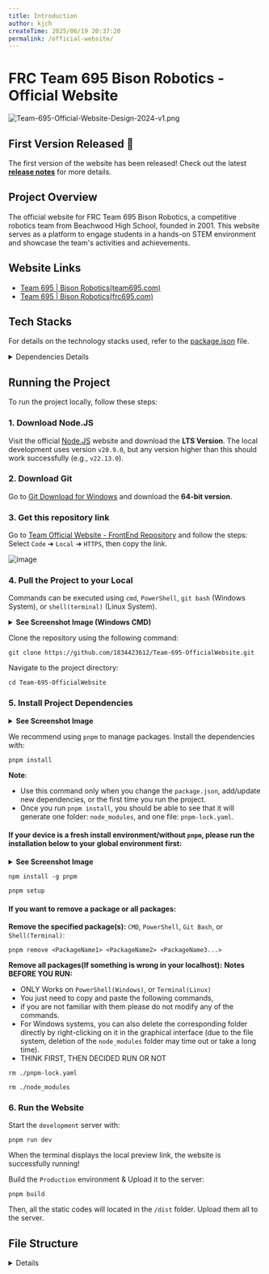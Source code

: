 ```yaml
---
title: Introduction
author: kjch
createTime: 2025/06/19 20:37:20
permalink: /official-website/
---
```


# FRC Team 695 Bison Robotics - Official Website
![Team-695-Official-Website-Design-2024-v1.png](https://github.com/user-attachments/assets/c69422fd-eafc-44bc-b02f-a619dbf27a04)

## First Version Released 🎉
The first version of the website has been released! Check out the latest **[release notes](https://github.com/1834423612/Team-695-OfficialWebsite/releases/latest)** for more details.

## Project Overview
The official website for FRC Team 695 Bison Robotics, a competitive robotics team from Beachwood High School, founded in 2001. This website serves as a platform to engage students in a hands-on STEM environment and showcase the team's activities and achievements.

## Website Links
- [Team 695 | Bison Robotics(team695.com)](https://www.team695.com/)
- [Team 695 | Bison Robotics(frc695.com)](https://www.frc695.com/)

## Tech Stacks
For details on the technology stacks used, refer to the [package.json](https://github.com/1834423612/Team-695-OfficialWebsite/blob/master/package.json) file.

<details>
<summary>Dependencies Details</summary>

Some dependencies are listed here for reference.
</details>

## Running the Project
To run the project locally, follow these steps:

### 1. Download Node.JS
Visit the official [Node.JS](https://nodejs.org/en) website and download the **LTS Version**. The local development uses version `v20.9.0`, but any version higher than this should work successfully (e.g., `v22.13.0`).

### 2. Download Git
Go to [Git Download for Windows](https://git-scm.com/download/win) and download the **64-bit version**.

### 3. Get this repository link
Go to [Team Official Website - FrontEnd Repository](https://github.com/1834423612/Team-695-OfficialWebsite) and follow the steps:  
Select `Code` &#10132; `Local` &#10132; `HTTPS`, then copy the link.

![image](https://github.com/user-attachments/assets/198174e8-2966-4ee9-ad0b-ad97e03f7bd3)

### 4. Pull the Project to your Local
Commands can be executed using `cmd`, `PowerShell`, `git bash` (Windows System), or `shell(terminal)` (Linux System).

<details>
  <summary><b>See Screenshot Image (Windows CMD)</b></summary>

  ----  
  ![image](https://github.com/user-attachments/assets/43a90974-20af-4fb7-9457-e1edc975262b)
  ----
</details>

Clone the repository using the following command:
```Shell
git clone https://github.com/1834423612/Team-695-OfficialWebsite.git
```

Navigate to the project directory:
```Shell
cd Team-695-OfficialWebsite
```

### 5. Install Project Dependencies
<details>
  <summary><b>See Screenshot Image</b></summary>

  ----  
  ![image](https://github.com/user-attachments/assets/7eaa4774-5ab3-483c-ab9c-5c231d5f5212)
  ----

</details>

We recommend using `pnpm` to manage packages. Install the dependencies with:
```Shell
pnpm install
```

**Note**: 
  - Use this command only when you change the `package.json`, add/update new dependencies, or the first time you run the project.
  - Once you run `pnpm install`, you should be able to see that it will generate one folder: `node_modules`, and one file: `pnpm-lock.yaml`.

#### If your device is a fresh install environment/without `pnpm`, please run the installation below to your global environment first:
<details>
  <summary><b>See Screenshot Image</b></summary>

  ----  
  ![image](https://github.com/user-attachments/assets/1024b960-5891-4ba7-8bc9-d7017764f573)
  ----

</details>

```Shell
npm install -g pnpm
```
```Shell
pnpm setup
```

#### If you want to remove a package or all packages:
**Remove the specified package(s):**
`CMD`, `PowerShell`, `Git Bash`, or `Shell(Terminal)`:
```Shell
pnpm remove <PackageName1> <PackageName2> <PackageName3...>
```

**Remove all packages(If something is wrong in your localhost):**
**Notes BEFORE YOU RUN:**
  - ONLY Works on `PowerShell(Windows)`, or `Terminal(Linux)`
  - You just need to copy and paste the following commands,
  - if you are not familiar with them please do not modify any of the commands.
  - For Windows systems, you can also delete the corresponding folder directly by right-clicking on it in the graphical interface (due to the file system, deletion of the `node_modules` folder may time out or take a long time).
  - THINK FIRST, THEN DECIDED RUN OR NOT

```Shell
rm ./pnpm-lock.yaml
```
```Shell
rm ./node_modules
```

### 6. Run the Website
Start the `development` server with:
```Shell
pnpm run dev
```
When the terminal displays the local preview link, the website is successfully running!

Build the `Production` environment & Upload it to the server:
```Shell
pnpm build
```
Then, all the static codes will located in the `/dist` folder. Upload them all to the server.


## File Structure
<details>
<summary>Details</summary>

### Default Page
The default page is located at `/src/views/index.vue`.

### Components Location
Components are stored in the `/src/components/` directory to facilitate maintenance.  
After creating new components, ensure they are imported into `/views/YourPage.vue`.

### Example Import Code
**Replace `YourComponentName` with the actual component name.**

`/views/YourPage.vue`:
```vue
<template>
  ...
  <div>
    <!-- Import the components -->
    <!-- Same as your import name -->
    <YourComponentName />
  </div>
  ...
</template>

<script>
import YourComponentName from '../components/YourComponentName.vue';

export default {
  components: {
    YourComponentName // Register this component, matching the import name
  }
};
</script>
```

</details>
